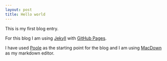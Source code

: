 ```yaml
---
layout: post
title: Hello world
---
```


This is my first blog entry. 

For this blog I am using [Jekyll](http://jekyllrb.com/) with [GitHub Pages](https://pages.github.com/). 

I have used [Poole](http://getpoole.com/) as the starting point for the blog and I am using [MacDown](http://macdown.uranusjr.com/) as my markdown editor.
